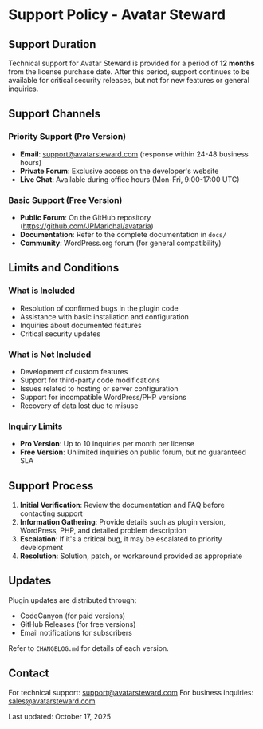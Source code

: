 # Support Policy - Avatar Steward

## Support Duration

Technical support for Avatar Steward is provided for a period of **12 months** from the license purchase date. After this period, support continues to be available for critical security releases, but not for new features or general inquiries.

## Support Channels

### Priority Support (Pro Version)
- **Email**: support@avatarsteward.com (response within 24-48 business hours)
- **Private Forum**: Exclusive access on the developer's website
- **Live Chat**: Available during office hours (Mon-Fri, 9:00-17:00 UTC)

### Basic Support (Free Version)
- **Public Forum**: On the GitHub repository (https://github.com/JPMarichal/avataria)
- **Documentation**: Refer to the complete documentation in `docs/`
- **Community**: WordPress.org forum (for general compatibility)

## Limits and Conditions

### What is Included
- Resolution of confirmed bugs in the plugin code
- Assistance with basic installation and configuration
- Inquiries about documented features
- Critical security updates

### What is Not Included
- Development of custom features
- Support for third-party code modifications
- Issues related to hosting or server configuration
- Support for incompatible WordPress/PHP versions
- Recovery of data lost due to misuse

### Inquiry Limits
- **Pro Version**: Up to 10 inquiries per month per license
- **Free Version**: Unlimited inquiries on public forum, but no guaranteed SLA

## Support Process

1. **Initial Verification**: Review the documentation and FAQ before contacting support
2. **Information Gathering**: Provide details such as plugin version, WordPress, PHP, and detailed problem description
3. **Escalation**: If it's a critical bug, it may be escalated to priority development
4. **Resolution**: Solution, patch, or workaround provided as appropriate

## Updates

Plugin updates are distributed through:
- CodeCanyon (for paid versions)
- GitHub Releases (for free versions)
- Email notifications for subscribers

Refer to `CHANGELOG.md` for details of each version.

## Contact

For technical support: support@avatarsteward.com
For business inquiries: sales@avatarsteward.com

Last updated: October 17, 2025